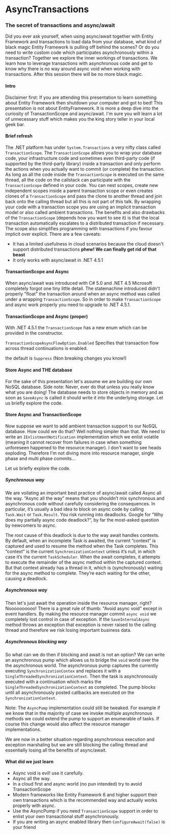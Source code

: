 # AsyncTransactions
### The secret of transactions and async/await

Did you ever ask yourself, when using async/await together with Entity Framework and transactions to load data from your database, what kind of black magic Entity Framework is pulling off behind the scenes? Or do you need to write custom code which participates asynchronously within a transaction? Together we explore the inner workings of transactions. We learn how to leverage transactions with asynchronous code and get to know why there is no way around async void when working with transactions. After this session there will be no more black magic.

#### Intro
Disclaimer first: If you are attending this presentation to learn something about Entity Framework then shutdown your computer and got to bed! This presentation is not about EntityFramework. It is more a deep dive into the curiosity of TransactionScope and async/await. I'm sure you will learn a lot of unnecessary stuff which makes you the king story teller in your local geek bar.

#### Brief refresh
The .NET platform has under `System.Transactions` a very nifty class called `TransactionScope`. The `TransactionScope` allows you to wrap your database code, your infrastructure code and sometimes even third-party code (if supported by the third-party library) inside a transaction and only perform the actions when you actually want to commit (or complete) the transaction. As long as all the code inside the `TransactionScope` is executed on the same thread, all the code on the callstack can participate with the `TransactionScope` defined in your code. You can nest scopes, create new independent scopes inside a parent transaction scope or even creates clones of a `TransactionScope` and pass the clone to another thread and join back onto the calling thread but all this is not part of this talk. By wrapping your code with a transaction scope you are using an implicit transaction model or also called ambient transactions. The benefits and also drawbacks of the `TransactionScope` (depends how you want to see it) is that the local transaction automatically escalates to a distributed transaction if necessary. The scope also simplifies programming with transactions if you favour implicit over explicit. There are a few caveats:

* It has a limited usefulness in cloud scenarios because the cloud doesn't support distributed transactions **phew! We can finally get rid of that beast**
* It only works with async/await in .NET 4.5.1

#### TransactionScope and Async
When async/await was introduced with C# 5.0 and .NET 4.5 Microsoft completely forgot one tiny little detail. The statemachine introduced didn't properly "float" the transaction around when an async method was called under a wrapping `TransactionScope`. So in order to make `TransactionScope` and async work properly you need to upgrade to .NET 4.5.1.

#### TransactionScope and Async (proper)
With .NET 4.5.1 the `TransactionScope` has a new enum which can be provided in the constructor.

`TransactionScopeAsyncFlowOption.Enabled`
Specifies that transaction flow across thread continuations is enabled.

the default is `Suppress` (Non breaking changes you know!)

#### Store Async and THE database
For the sake of this presentation let's assume we are building our own NoSQL database. Side note: Never, ever do that unless you really know what you are doing! The database needs to store objects in memory and as soon as `SaveAsync` is called it should write it into the underlying storage. Let us briefly explore the code.

#### Store Async and TransactionScope
Now suppose we want to add ambient transaction support to our NoSQL database. How could we do that? Well nothing simpler than that. We need to write an `IEnlistmentNotification` implementation which we enlist volatile (meaning it cannot recover from failures in case when something unforeseen happened to the resource manager). I don't want to see heads exploding. Therefore I'm not diving more into resource manager, single phase and multi phase commits...

Let us briefly explore the code.

##### Synchronous way
We are voilating an important best practice of async/await called Async all the way. “Async all the way” means that you shouldn’t mix synchronous and asynchronous code without carefully considering the consequences. In particular, it’s usually a bad idea to block on async code by calling `Task.Wait` or `Task.Result`. You risk running into deadlocks. Google for “Why does my partially async code deadlock?”, by far the most-asked question by newcomers to async.

The root cause of this deadlock is due to the way await handles contexts. By default, when an incomplete Task is awaited, the current “context” is captured and used to resume the method when the Task completes. This “context” is the current `SynchronizationContext` unless it’s null, in which case it’s the current `TaskScheduler`. When the await completes, it attempts to execute the remainder of the async method within the captured context. But that context already has a thread in it, which is (synchronously) waiting for the async method to complete. They’re each waiting for the other, causing a deadlock.

##### Asynchronous way
Then let's just await the operation inside the resource manager, right? Noooooooooo! There is a great rule of thumb: "Avoid async void" except in event handlers. By making the resource manager commit `async void` we completely lost control in case of exception. If the `SaveInternalAsync` method throws an exception that exception is never raised to the calling thread and therefore we risk losing important business data.

##### Asynchronous blocking way
So what can we do then if blocking and await is not an option? We can write an asynchronous pump which allows us to bridge the `void` world over the the asynchronous world. The asynchronous pump captures the currently executing `SynchronizationContex` and replaces it with a `SingleThreadedSynchronizationContext`. Then the task is asynchronously executed with a continuation which marks the `SingleThreadedSynchronizationContext` as completed. The pump blocks until all asynchronously posted callbacks are executed on the `SynchronizationContext`.

Note: The `AsyncPump` implementation could still be tweaked. For example if we know that in the majority of case we invoke multiple asynchronous methods we could extend the pump to support an enumerable of tasks. If course this change would also affect the resource manager implementations.

We are now in a better situation regarding asynchronous execution and exception marshaling but we are still blocking the calling thread and essentially losing all the benefits of async/await.

#### What did we just learn
* Async void is evil! use it carefully.
* Async all the way.
* In a cloud first and async world (no pun intended) try to avoid TransactionScope
* Modern frameworks like Entity Framework 6 and higher support their own transactions which is the recommended way and actually works properly with async.
* Use the AsyncPump if you need `TransactionScope` support in order to enlist your own transactional stuff asynchronously.
* If you are writing an async enabled library then `ConfigureAwait(false)` is your friend
